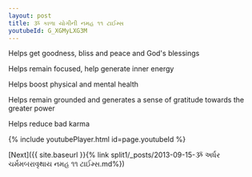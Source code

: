 ```yaml
---
layout: post
title: ૐ કાળા યોગીની નમહ ૧૧ ટાઈમ્સ
youtubeId: G_XGMyLXG3M
---
```

 
 
Helps get goodness, bliss and peace and God's blessings
 
Helps remain focused, help generate inner energy 
 
Helps boost physical and mental health 
 
Helps remain grounded and generates a sense of gratitude towards the greater power 
 
Helps reduce bad karma
 
 
 
 


{% include youtubePlayer.html id=page.youtubeId %}
 
[Next]({{ site.baseurl }}{% link  split1/_posts/2013-09-15-ૐ અર્ધર ચર્મમબરાવૃથાય નમહ ૧૧ ટાઈમ્સ.md%})
 
